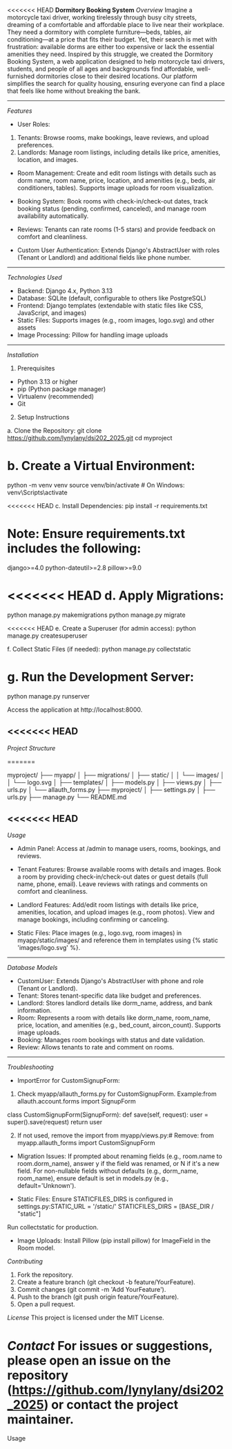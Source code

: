 <<<<<<< HEAD
**Dormitory Booking System**
*Overview*
Imagine a motorcycle taxi driver, working tirelessly through busy city streets, dreaming of a comfortable and affordable place to live near their workplace. They need a dormitory with complete furniture—beds, tables, air conditioning—at a price that fits their budget. Yet, their search is met with frustration: available dorms are either too expensive or lack the essential amenities they need. Inspired by this struggle, we created the Dormitory Booking System, a web application designed to help motorcycle taxi drivers, students, and people of all ages and backgrounds find affordable, well-furnished dormitories close to their desired locations. Our platform simplifies the search for quality housing, ensuring everyone can find a place that feels like home without breaking the bank.

---

*Features*

- User Roles:
1. Tenants: Browse rooms, make bookings, leave reviews, and upload preferences.
2. Landlords: Manage room listings, including details like price, amenities, location, and images.

- Room Management: Create and edit room listings with details such as dorm name, room name, price, location, and amenities (e.g., beds, air conditioners, tables). Supports image uploads for room visualization.

- Booking System: Book rooms with check-in/check-out dates, track booking status (pending, confirmed, canceled), and manage room availability automatically.

- Reviews: Tenants can rate rooms (1-5 stars) and provide feedback on comfort and cleanliness.

- Custom User Authentication: Extends Django's AbstractUser with roles (Tenant or Landlord) and additional fields like phone number.

---

*Technologies Used*

- Backend: Django 4.x, Python 3.13
- Database: SQLite (default, configurable to others like PostgreSQL)
- Frontend: Django templates (extendable with static files like CSS, JavaScript, and images)
- Static Files: Supports images (e.g., room images, logo.svg) and other assets
- Image Processing: Pillow for handling image uploads

---

*Installation*

1. Prerequisites

- Python 3.13 or higher
- pip (Python package manager)
- Virtualenv (recommended)
- Git


2. Setup Instructions

a. Clone the Repository:
git clone https://github.com/lynylany/dsi202_2025.git
cd myproject


b. Create a Virtual Environment:
=======

python -m venv venv
source venv/bin/activate  # On Windows: venv\Scripts\activate


<<<<<<< HEAD
c. Install Dependencies:
pip install -r requirements.txt

Note: Ensure requirements.txt includes the following:
=======

django>=4.0
python-dateutil>=2.8
pillow>=9.0


<<<<<<< HEAD
d. Apply Migrations:
=======

python manage.py makemigrations
python manage.py migrate


<<<<<<< HEAD
e. Create a Superuser (for admin access):
python manage.py createsuperuser


f. Collect Static Files (if needed):
python manage.py collectstatic


g. Run the Development Server:
=======
python manage.py runserver

Access the application at http://localhost:8000.

<<<<<<< HEAD
---

*Project Structure*

=======

myproject/
├── myapp/
│   ├── migrations/
│   ├── static/
│   │   └── images/
│   │       └── logo.svg
│   ├── templates/
│   ├── models.py
│   ├── views.py
│   ├── urls.py
│   └── allauth_forms.py
├── myproject/
│   ├── settings.py
│   ├── urls.py
├── manage.py
└── README.md

<<<<<<< HEAD
---

*Usage*

- Admin Panel: Access at /admin to manage users, rooms, bookings, and reviews.
- Tenant Features:
Browse available rooms with details and images.
Book a room by providing check-in/check-out dates or guest details (full name, phone, email).
Leave reviews with ratings and comments on comfort and cleanliness.


- Landlord Features:
Add/edit room listings with details like price, amenities, location, and upload images (e.g., room photos).
View and manage bookings, including confirming or canceling.


- Static Files: Place images (e.g., logo.svg, room images) in myapp/static/images/ and reference them in templates using {% static 'images/logo.svg' %}.

---

*Database Models*

- CustomUser: Extends Django's AbstractUser with phone and role (Tenant or Landlord).
- Tenant: Stores tenant-specific data like budget and preferences.
- Landlord: Stores landlord details like dorm_name, address, and bank information.
- Room: Represents a room with details like dorm_name, room_name, price, location, and amenities (e.g., bed_count, aircon_count). Supports image uploads.
- Booking: Manages room bookings with status and date validation.
- Review: Allows tenants to rate and comment on rooms.

---

*Troubleshooting*

- ImportError for CustomSignupForm:
1. Check myapp/allauth_forms.py for CustomSignupForm. Example:from allauth.account.forms import SignupForm

class CustomSignupForm(SignupForm):
    def save(self, request):
        user = super().save(request)
        return user


2. If not used, remove the import from myapp/views.py:# Remove: from myapp.allauth_forms import CustomSignupForm




- Migration Issues:
If prompted about renaming fields (e.g., room.name to room.dorm_name), answer y if the field was renamed, or N if it's a new field.
For non-nullable fields without defaults (e.g., dorm_name, room_name), ensure default is set in models.py (e.g., default='Unknown').


- Static Files: Ensure STATICFILES_DIRS is configured in settings.py:STATIC_URL = '/static/'
STATICFILES_DIRS = [BASE_DIR / "static"]

Run collectstatic for production.

- Image Uploads: Install Pillow (pip install pillow) for ImageField in the Room model.

*Contributing*

1. Fork the repository.
2. Create a feature branch (git checkout -b feature/YourFeature).
3. Commit changes (git commit -m 'Add YourFeature').
4. Push to the branch (git push origin feature/YourFeature).
5. Open a pull request.

*License*
This project is licensed under the MIT License.

*Contact*
For issues or suggestions, please open an issue on the repository (https://github.com/lynylany/dsi202_2025) or contact the project maintainer.
=======
Usage
